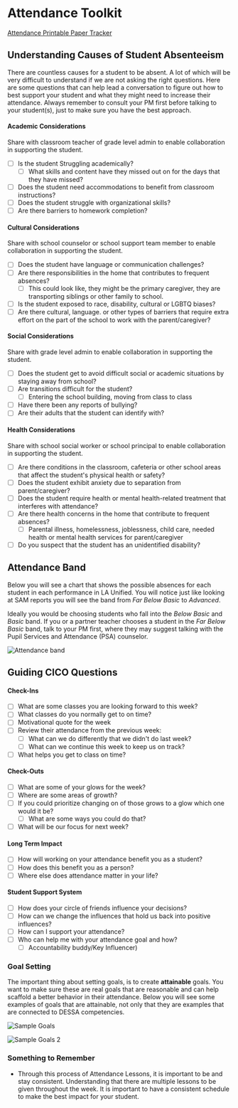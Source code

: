 
# Attendance Toolkit 

[Attendance Printable Paper Tracker](https://cityyear.sharepoint.com/teams/lax/LandD/SitePages/Attendance.aspx)

## Understanding Causes of Student Absenteeism

There are countless causes for a student to be absent. A lot of which will be very difficult to understand if we are not asking the right questions. Here are some questions that can help lead a conversation to figure out how to best support your student and what they might need to increase their attendance. Always remember to consult your PM first before talking to your student(s), just to make sure you have the best approach. 

<!-- tabs:start -->

#### **Academic Considerations**

Share with classroom teacher of grade level admin to enable collaboration in supporting the student.

- [ ] Is the student Struggling academically? 
	- [ ] What skills and content have they missed out on for the days that they have missed? 
- [ ] Does the student need accommodations to benefit from classroom instructions?
- [ ] Does the student struggle with organizational skills?
- [ ] Are there barriers to homework completion?

#### **Cultural Considerations**

Share with school counselor or school support team member to enable collaboration in supporting the student.

- [ ] Does the student have language or communication challenges?
- [ ] Are there responsibilities in the home that contributes to frequent absences?
	- [ ] This could look like, they might be the primary caregiver, they are transporting siblings or other family to school.
- [ ] Is the student exposed to race, disability, cultural or LGBTQ biases?
- [ ] Are there cultural, language. or other types of barriers that require extra effort on the part of the school to work with the parent/caregiver?

#### **Social Considerations**

Share with grade level admin to enable collaboration in supporting the student.

- [ ] Does the student get to avoid difficult social or academic situations by staying away from school?
- [ ] Are transitions difficult for the student?
	- [ ] Entering the school building, moving from class to class
- [ ] Have there been any reports of bullying?
- [ ] Are their adults that the student can identify with?

#### **Health Considerations**

Share with school social worker or school principal to enable collaboration in supporting the student.

- [ ] Are there conditions in the classroom, cafeteria or other school areas that affect the student's physical health or safety?
- [ ] Does the student exhibit anxiety due to separation from parent/caregiver?
- [ ] Does the student require health or mental health-related treatment that interferes with attendance?
- [ ] Are there health concerns in the home that contribute to frequent absences?
	- [ ] Parental illness, homelessness, joblessness, child care, needed health or mental health services for parent/caregiver
- [ ] Do you suspect that the student has an unidentified disability?

<!-- tabs:end -->

## Attendance Band

Below you will see a chart that shows the possible absences for each student in each performance in LA Unified. You will notice just like looking at SAM reports you will see the band from _Far Below Basic_ to _Advanced_. 

Ideally you would be choosing students who fall into the _Below Basic_ and _Basic_ band. If you or a partner teacher chooses a student in the _Far Below Basic_ band, talk to your PM first, where they may suggest talking with the Pupil Services and Attendance (PSA) counselor.

![Attendance band](/_images/AttendanceBand.png)

## Guiding CICO Questions

<!-- tabs:start -->

#### **Check-Ins**

- [ ] What are some classes you are looking forward to this week?
- [ ] What classes do you normally get to on time?
- [ ] Motivational quote for the week
- [ ] Review their attendance from the previous week:
	- [ ] What can we do differently that we didn't do last week?
	- [ ] What can we continue this week to keep us on track?
- [ ] What helps you get to class on time?

#### **Check-Outs**

- [ ] What are some of your glows for the week?
- [ ] Where are some areas of growth?
- [ ] If you could prioritize changing on of those grows to a glow which one would it be?
	- [ ] What are some ways you could do that?
- [ ] What will be our focus for next week?

#### **Long Term Impact**

- [ ] How will working on your attendance benefit you as a student?
- [ ] How does this benefit you as a person?
- [ ] Where else does attendance matter in your life?

#### **Student Support System**

- [ ] How does your circle of friends influence your decisions?
- [ ] How can we change the influences that hold us back into positive influences?
- [ ] How can I support your attendance?
- [ ] Who can help me with your attendance goal and how?
	- [ ] Accountability buddy/Key Influencer)

<!-- tabs:end -->

### Goal Setting 

The important thing about setting goals, is to create **attainable** goals. You want to make sure these are real goals that are reasonable and can help scaffold a better behavior in their attendance. Below you will see some examples of goals that are attainable, not only that they are examples that are connected to DESSA competencies. 

![Sample Goals](/_images/Atten_Sample_Goals.png)

![Sample Goals 2](/_images/Atten_Sample_Goals2.png)

### Something to Remember

- Through this process of Attendance Lessons, it is important to be and stay consistent. Understanding that there are multiple lessons to be given throughout the week. It is important to have a consistent schedule to make the best impact for your student.
